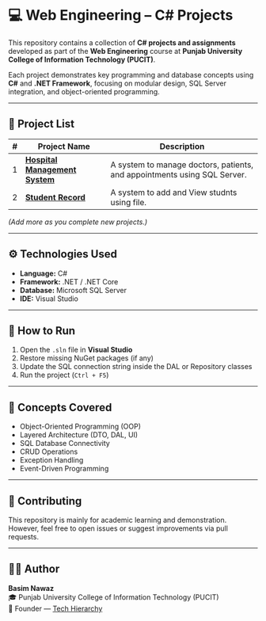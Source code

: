 # 💻 Web Engineering – C# Projects

This repository contains a collection of **C# projects and assignments** developed as part of the **Web Engineering** course at **Punjab University College of Information Technology (PUCIT)**.

Each project demonstrates key programming and database concepts using **C#** and **.NET Framework**, focusing on modular design, SQL Server integration, and object-oriented programming.

---

## 🧩 Project List

| # | Project Name | Description |
|---|---------------|-------------|
| 1 | **[Hospital Management System](./Hospital%20Management%20System)** | A system to manage doctors, patients, and appointments using SQL Server. |
| 2 | **[Student Record](./studentrecord)** | A system to add and View studnts using file. |

*(Add more as you complete new projects.)*

---

## ⚙️ Technologies Used
- **Language:** C#  
- **Framework:** .NET / .NET Core  
- **Database:** Microsoft SQL Server  
- **IDE:** Visual Studio  

---

## 🚀 How to Run
1. Open the `.sln` file in **Visual Studio**
2. Restore missing NuGet packages (if any)
3. Update the SQL connection string inside the DAL or Repository classes
4. Run the project (`Ctrl + F5`)

---

## 🧠 Concepts Covered
- Object-Oriented Programming (OOP)
- Layered Architecture (DTO, DAL, UI)
- SQL Database Connectivity
- CRUD Operations
- Exception Handling
- Event-Driven Programming

---

## 🤝 Contributing
This repository is mainly for academic learning and demonstration.  
However, feel free to open issues or suggest improvements via pull requests.

---

## 👨‍💻 Author
**Basim Nawaz**  
🎓 Punjab University College of Information Technology (PUCIT)  
💼 Founder — [Tech Hierarchy](https://techierarchy.org)  
